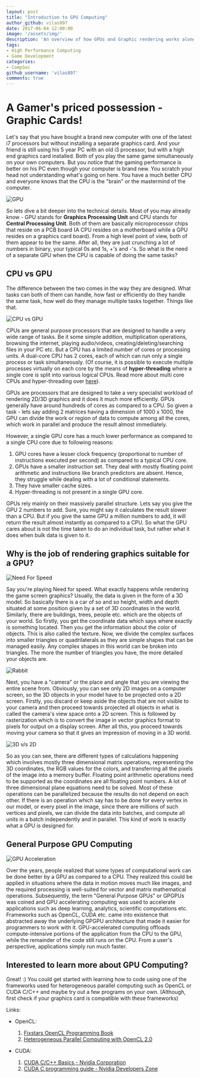 ```yaml
---
layout: post
title: "Introduction to GPU Computing"
author_github: vilas897
date: 2017-06-04 12:00:00
image: '/assets/img/'
description: 'An overview of how GPUs and Graphic rendering works along with an introduction to GPGPUs'
tags:
- High Performance Computing
- Game Development
categories:
- CompSoc
github_username: 'vilas897'
comments: true
---
```

# A Gamer's priced possession - Graphic Cards!

Let's say that you have bought a brand new computer with one of the latest i7 processors but without installing a separate graphics card. And your friend is still using his 5 year PC with an old i3 processor, but with a high end graphics card installed. Both of you play the same game simultaneously on your own computers. But you notice that the gaming performance is better on his PC even though your computer is brand new. You scratch your head not understanding what's going on here. You have a much better CPU and everyone knows that the CPU is the "brain" or the mastermind of the computer.

![GPU](/blog/assets/img/introduction_to_gpu_computing/gpu.jpg)

So lets dive a bit deeper into the technical details. Most of you may already know - GPU stands for **Graphics Processing Unit** and CPU stands for **Central Processing Unit**. Both of them are basically microprocessor chips that reside on a PCB board (A CPU resides on a motherboard while a GPU resides on a graphics card board). From a high level point of view, both of them appear to be the same. After all, they are just crunching a lot of numbers in binary, your typical 0s and 1s, +'s and -'s. So what is the need of a separate GPU when the CPU is capable of doing the same tasks?

## CPU vs GPU

The difference between the two comes in the way they are designed. What tasks can both of them can handle, how fast or efficiently do they handle the same task, how well do they manage multiple tasks together. Things like that.

![CPU vs GPU](/blog/assets/img/introduction_to_gpu_computing/cpu_vs_gpu.png)

CPUs are general purpose processors that are designed to handle a very wide range of tasks. Be it some simple addition, multiplication operations, browsing the internet, playing audio/videos, creating/deleting/searching files in your PC etc. But a CPU has a limited number of cores or processing units. A dual-core CPU has 2 cores, each of which can run only a single process or task simultaneously. (Of course, it is possible to execute multiple processes virtually on each core by the means of **hyper-threading** where a single core is split into various logical CPUs. Read more about multi core CPUs and hyper-threading over [here](https://www.howtogeek.com/194756/cpu-basics-multiple-cpus-cores-and-hyper-threading-explained/)).

GPUs are processors that are designed to take a very specialist workload of rendering 2D/3D graphics and it does it much more efficiently. GPUs generally have around hundreds of cores as compared to a CPU. So given a task - lets say adding 2 matrices having a dimension of 1000 x 1000, the GPU can divide the work or region of data to compute among all the cores, which work in parallel and produce the result almost immediately.

However, a single GPU core has a much lower performance as compared to a single CPU core due to following reasons:
1. GPU cores have a lesser clock frequency (proportional to number of instructions executed per second) as compared to a typical CPU core.
2. GPUs have a smaller instruction set. They deal with mostly floating point arithmetic and instructions like branch predictors are absent. Hence, they struggle while dealing with a lot of conditional statements.
3. They have smaller cache sizes.
4. Hyper-threading is not present in a single GPU core.

GPUs rely mainly on their massively parallel structure. Lets say you give the GPU 2 numbers to add. Sure, you might say it calculates the result slower than a CPU. But if you give the same GPU a million numbers to add, it will return the result almost instantly as compared to a CPU. So what the GPU cares about is not the time taken to do an individual task, but rather what it does when bulk data is given to it.  

## Why is the job of rendering graphics suitable for a GPU?

![Need For Speed](/blog/assets/img/introduction_to_gpu_computing/nfs.jpg)

 Say you're playing Need for speed. What exactly happens while rendering the game screen graphics? Usually, the data is given in the form of a 3D model. So basically there is a car of so and so height, width and depth situated at some position given by a set of 3D coordinates in the world. Similarly, there are buildings, trees, people etc. which are the objects of your world. So firstly, you get the coordinate data which says where exactly is something located. Then you get the information about the color of objects. This is also called the texture. Now, we divide the complex surfaces into smaller triangles or quadrilaterals as they are simple shapes that can be managed easily. Any complex shapes in this world can be broken into triangles. The more the number of triangles you have, the more detailed your objects are.

![Rabbit](/blog/assets/img/introduction_to_gpu_computing/rabbit.png)

 Next, you have a "camera" or the place and angle that you are viewing the entire scene from. Obviously, you can see only 2D images on a computer screen, so the 3D objects in your model have to be projected onto a 2D screen. Firstly, you discard or keep aside the objects that are not visible to your camera and then proceed towards projected all objects in what is called the camera's view space onto a 2D screen. This is followed by rasterization which is to convert the image in vector graphics format to pixels for output on a display screen. After all this, you proceed towards moving your camera so that it gives an impression of moving in a 3D world.

![3D v/s 2D](/blog/assets/img/introduction_to_gpu_computing/3d_2d.png)

So as you can see, there are different types of calculations happening which involves mostly three dimensional matrix operations, representing the 3D coordinates, the RGB values for the colors, and transferring all the pixels of the image into a memory buffer. Floating point arithmetic operations need to be supported as the coordinates are all floating point numbers. A lot of three dimensional plane equations need to be solved. Most of these operations can be parallelized because the results do not depend on each other. If there is an operation which say has to be done for every vertex in our model, or every pixel in the image, since there are millions of such vertices and pixels, we can divide the data into batches, and compute all units in a batch independently and in parallel. This kind of work is exactly what a GPU is designed for.

## General Purpose GPU Computing

![GPU Acceleration](/blog/assets/img/introduction_to_gpu_computing/gpu_accel.png)

Over the years, people realized that some types of computational work can be done better by a GPU as compared to a CPU. They realized this could be applied in situations where the data in motion moves much like images, and the required processing is well-suited for vector and matrix mathematical operations. Subsequently, the term "General Purpose GPUs" or GPGPUs was coined and GPU accelerating computing was used to accelerate applications such as deep learning, analytics, scientific computations etc. Frameworks such as OpenCL, CUDA etc. came into existence that abstracted away the underlying GPGPU architecture that made it easier for programmers to work with it. GPU-accelerated computing offloads compute-intensive portions of the application from the CPU to the GPU, while the remainder of the code still runs on the CPU. From a user's perspective, applications simply run much faster.

## Interested to learn more about GPU Computing?

Great! :) You could get started with learning how to code using one of the frameworks used for heterogeneous parallel computing such as OpenCL or CUDA C/C++ and maybe try out a few programs on your own. (Although, first check if your graphics card is compatible with these frameworks)

Links:
* OpenCL:
    1. [Fixstars OpenCL Programming Book](https://www.fixstars.com/en/opencl/book/)
    2. [Heterogeneous Parallel Computing with OpenCL 2.0](http://www.dahlan.id/files/ebooks2/2015%203rd%20Heterogeneous%20Computing%20with%20OpenCL%202.0.pdf)

* CUDA:
    1. [CUDA C/C++ Basics - Nvidia Corporation](http://www.nvidia.com/docs/io/116711/sc11-cuda-c-basics.pdf)
    2. [CUDA C programming guide - Nvidia Developers Zone](http://docs.nvidia.com/cuda/cuda-c-programming-guide/#axzz4j3ZskSHg)
